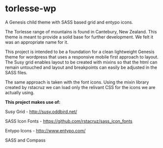 torlesse-wp
===========

A Genesis child theme with SASS based grid and entypo icons.

The Torlesse range of mountains is found in Cantebury, New Zealand. This theme is meant to provide a solid base for further development. We felt it was an appropriate name for it. 

This project is intended to be a foundation for a clean lightweight Genesis theme for wordpress that uses a responsive mobile first approach to layout. The Susy grid enables layout to be created with mixins so that the html can remain untouched and layout and breakpoints can easily be adjusted in the SASS files. 

The same approach is taken with the font icons. Using the mixin library created by rstacruz we can load only the relivant CSS for the icons we are actually using.


**This project makes use of:**

Susy Grid - http://susy.oddbird.net/

SASS Icon Fonts - https://github.com/rstacruz/sass_icon_fonts

Entypo Icons - http://www.entypo.com/

SASS and Compass
